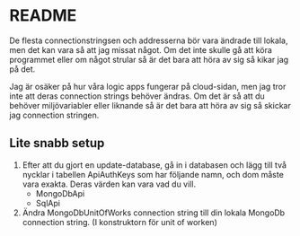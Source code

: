 # README

De flesta connectionstringsen och addresserna bör vara ändrade till lokala, men det kan vara så att jag missat något. Om det inte skulle gå att köra programmet eller om något strular så är det bara att höra av sig så kikar jag på det.

Jag är osäker på hur våra logic apps fungerar på cloud-sidan, men jag tror inte att deras connection strings behöver ändras. Om det är så att du behöver miljövariabler eller liknande så är det bara att höra av sig så skickar jag connection stringen.

## Lite snabb setup

1. Efter att du gjort en update-database, gå in i databasen och lägg till två nycklar i tabellen ApiAuthKeys som har följande namn, och dom måste vara exakta. Deras värden kan vara vad du vill.
    - MongoDbApi
    - SqlApi
2. Ändra MongoDbUnitOfWorks connection string till din lokala MongoDb connection string. (I konstruktorn för unit of worken)
